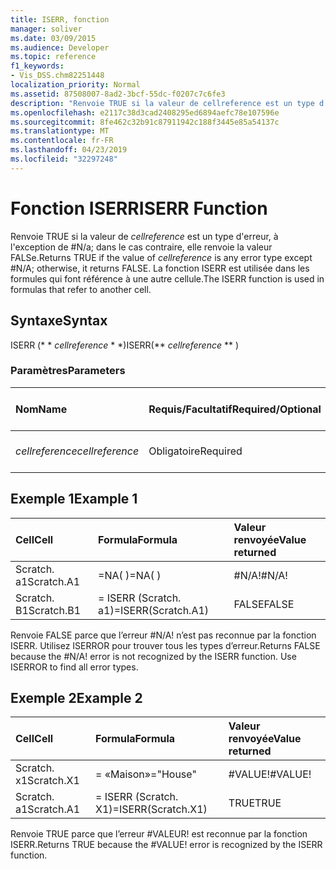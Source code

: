 ```yaml
---
title: ISERR, fonction
manager: soliver
ms.date: 03/09/2015
ms.audience: Developer
ms.topic: reference
f1_keywords:
- Vis_DSS.chm82251448
localization_priority: Normal
ms.assetid: 87508007-8ad2-3bcf-55dc-f0207c7c6fe3
description: "Renvoie TRUE si la valeur de cellreference est un type d'erreur, à l'exception de #N/A; dans le cas contraire, elle renvoie la valeur FALSe. La fonction ISERR est utilisée dans les formules qui font référence à une autre cellule."
ms.openlocfilehash: e2117c38d3cad2408295ed6894aefc78e107596e
ms.sourcegitcommit: 8fe462c32b91c87911942c188f3445e85a54137c
ms.translationtype: MT
ms.contentlocale: fr-FR
ms.lasthandoff: 04/23/2019
ms.locfileid: "32297248"
---
```

# <a name="iserr-function"></a><span data-ttu-id="3463c-104">Fonction ISERR</span><span class="sxs-lookup"><span data-stu-id="3463c-104">ISERR Function</span></span>

<span data-ttu-id="3463c-105">Renvoie TRUE si la valeur de _cellreference_ est un type d'erreur, à l'exception de #N/a; dans le cas contraire, elle renvoie la valeur FALSe.</span><span class="sxs-lookup"><span data-stu-id="3463c-105">Returns TRUE if the value of  _cellreference_ is any error type except #N/A; otherwise, it returns FALSE.</span></span> <span data-ttu-id="3463c-106">La fonction ISERR est utilisée dans les formules qui font référence à une autre cellule.</span><span class="sxs-lookup"><span data-stu-id="3463c-106">The ISERR function is used in formulas that refer to another cell.</span></span> 
  
## <a name="syntax"></a><span data-ttu-id="3463c-107">Syntaxe</span><span class="sxs-lookup"><span data-stu-id="3463c-107">Syntax</span></span>

<span data-ttu-id="3463c-108">ISERR (\* \* *cellreference* \* \*)</span><span class="sxs-lookup"><span data-stu-id="3463c-108">ISERR(\*\* *cellreference* \*\* )</span></span> 
  
### <a name="parameters"></a><span data-ttu-id="3463c-109">Paramètres</span><span class="sxs-lookup"><span data-stu-id="3463c-109">Parameters</span></span>

|<span data-ttu-id="3463c-110">**Nom**</span><span class="sxs-lookup"><span data-stu-id="3463c-110">**Name**</span></span>|<span data-ttu-id="3463c-111">**Requis/Facultatif**</span><span class="sxs-lookup"><span data-stu-id="3463c-111">**Required/Optional**</span></span>|<span data-ttu-id="3463c-112">**Type de données**</span><span class="sxs-lookup"><span data-stu-id="3463c-112">**Data Type**</span></span>|<span data-ttu-id="3463c-113">**Description**</span><span class="sxs-lookup"><span data-stu-id="3463c-113">**Description**</span></span>|
|:-----|:-----|:-----|:-----|
| <span data-ttu-id="3463c-114">_cellreference_</span><span class="sxs-lookup"><span data-stu-id="3463c-114">_cellreference_</span></span> <br/> |<span data-ttu-id="3463c-115">Obligatoire</span><span class="sxs-lookup"><span data-stu-id="3463c-115">Required</span></span>  <br/> |<span data-ttu-id="3463c-116">**String**</span><span class="sxs-lookup"><span data-stu-id="3463c-116">**String**</span></span> <br/> |<span data-ttu-id="3463c-117">Référence à une cellule</span><span class="sxs-lookup"><span data-stu-id="3463c-117">Reference to a cell.</span></span>  <br/> |
   
## <a name="example-1"></a><span data-ttu-id="3463c-118">Exemple 1</span><span class="sxs-lookup"><span data-stu-id="3463c-118">Example 1</span></span>

|<span data-ttu-id="3463c-119">**Cell**</span><span class="sxs-lookup"><span data-stu-id="3463c-119">**Cell**</span></span>|<span data-ttu-id="3463c-120">**Formula**</span><span class="sxs-lookup"><span data-stu-id="3463c-120">**Formula**</span></span>|<span data-ttu-id="3463c-121">**Valeur renvoyée**</span><span class="sxs-lookup"><span data-stu-id="3463c-121">**Value returned**</span></span>|
|:-----|:-----|:-----|
|<span data-ttu-id="3463c-122">Scratch. a1</span><span class="sxs-lookup"><span data-stu-id="3463c-122">Scratch.A1</span></span>  <br/> |<span data-ttu-id="3463c-123">=NA( )</span><span class="sxs-lookup"><span data-stu-id="3463c-123">=NA( )</span></span>  <br/> |<span data-ttu-id="3463c-124">#N/A!</span><span class="sxs-lookup"><span data-stu-id="3463c-124">#N/A!</span></span>  <br/> |
|<span data-ttu-id="3463c-125">Scratch. B1</span><span class="sxs-lookup"><span data-stu-id="3463c-125">Scratch.B1</span></span>  <br/> |<span data-ttu-id="3463c-126">= ISERR (Scratch. a1)</span><span class="sxs-lookup"><span data-stu-id="3463c-126">=ISERR(Scratch.A1)</span></span>  <br/> |<span data-ttu-id="3463c-127">FALSE</span><span class="sxs-lookup"><span data-stu-id="3463c-127">FALSE</span></span>  <br/> |
   
<span data-ttu-id="3463c-p103">Renvoie FALSE parce que l’erreur #N/A! n’est pas reconnue par la fonction ISERR. Utilisez ISERROR pour trouver tous les types d’erreur.</span><span class="sxs-lookup"><span data-stu-id="3463c-p103">Returns FALSE because the #N/A! error is not recognized by the ISERR function. Use ISERROR to find all error types.</span></span>
  
## <a name="example-2"></a><span data-ttu-id="3463c-131">Exemple 2</span><span class="sxs-lookup"><span data-stu-id="3463c-131">Example 2</span></span>

|<span data-ttu-id="3463c-132">**Cell**</span><span class="sxs-lookup"><span data-stu-id="3463c-132">**Cell**</span></span>|<span data-ttu-id="3463c-133">**Formula**</span><span class="sxs-lookup"><span data-stu-id="3463c-133">**Formula**</span></span>|<span data-ttu-id="3463c-134">**Valeur renvoyée**</span><span class="sxs-lookup"><span data-stu-id="3463c-134">**Value returned**</span></span>|
|:-----|:-----|:-----|
|<span data-ttu-id="3463c-135">Scratch. x1</span><span class="sxs-lookup"><span data-stu-id="3463c-135">Scratch.X1</span></span>  <br/> |<span data-ttu-id="3463c-136">= «Maison»</span><span class="sxs-lookup"><span data-stu-id="3463c-136">="House"</span></span>  <br/> |<span data-ttu-id="3463c-137">#VALUE!</span><span class="sxs-lookup"><span data-stu-id="3463c-137">#VALUE!</span></span>  <br/> |
|<span data-ttu-id="3463c-138">Scratch. a1</span><span class="sxs-lookup"><span data-stu-id="3463c-138">Scratch.A1</span></span>  <br/> |<span data-ttu-id="3463c-139">= ISERR (Scratch. X1)</span><span class="sxs-lookup"><span data-stu-id="3463c-139">=ISERR(Scratch.X1)</span></span>  <br/> |<span data-ttu-id="3463c-140">TRUE</span><span class="sxs-lookup"><span data-stu-id="3463c-140">TRUE</span></span>  <br/> |
   
<span data-ttu-id="3463c-p104">Renvoie TRUE parce que l’erreur #VALEUR! est reconnue par la fonction ISERR.</span><span class="sxs-lookup"><span data-stu-id="3463c-p104">Returns TRUE because the #VALUE! error is recognized by the ISERR function.</span></span>
  

